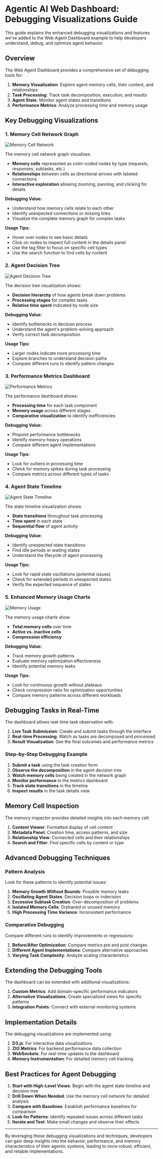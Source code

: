 # Agentic AI Web Dashboard: Debugging Visualizations Guide

This guide explains the enhanced debugging visualizations and features we've added to the Web Agent Dashboard example to help developers understand, debug, and optimize agent behavior.

## Overview

The Web Agent Dashboard provides a comprehensive set of debugging tools for:

1. **Memory Visualization**: Explore agent memory cells, their content, and relationships
2. **Task Processing**: Track task decomposition, execution, and results
3. **Agent State**: Monitor agent states and transitions
4. **Performance Metrics**: Analyze processing time and memory usage

## Key Debugging Visualizations

### 1. Memory Cell Network Graph

![Memory Cell Network](../images/memory-cell-network.png)

The memory cell network graph visualizes:

- **Memory cells** represented as color-coded nodes by type (requests, responses, subtasks, etc.)
- **Relationships** between cells as directional arrows with labeled connections 
- **Interactive exploration** allowing zooming, panning, and clicking for details

**Debugging Value:**
- Understand how memory cells relate to each other
- Identify unexpected connections or missing links
- Visualize the complete memory graph for complex tasks

**Usage Tips:**
- Hover over nodes to see basic details
- Click on nodes to inspect full content in the details panel
- Use the tag filter to focus on specific cell types
- Use the search function to find cells by content

### 2. Agent Decision Tree

![Agent Decision Tree](../images/agent-decision-tree.png)

The decision tree visualization shows:

- **Decision hierarchy** of how agents break down problems
- **Processing stages** for complex tasks
- **Relative time spent** indicated by node size

**Debugging Value:**
- Identify bottlenecks in decision process
- Understand the agent's problem-solving approach
- Verify correct task decomposition

**Usage Tips:**
- Larger nodes indicate more processing time
- Explore branches to understand decision paths
- Compare different runs to identify pattern changes

### 3. Performance Metrics Dashboard

![Performance Metrics](../images/performance-metrics.png)

The performance dashboard shows:

- **Processing time** for each task component
- **Memory usage** across different stages
- **Comparative visualization** to identify inefficiencies

**Debugging Value:**
- Pinpoint performance bottlenecks
- Identify memory-heavy operations
- Compare different agent implementations

**Usage Tips:**
- Look for outliers in processing time
- Check for memory spikes during task processing
- Compare metrics across different types of tasks

### 4. Agent State Timeline

![Agent State Timeline](../images/agent-state-timeline.png)

The state timeline visualization shows:

- **State transitions** throughout task processing
- **Time spent** in each state
- **Sequential flow** of agent activity

**Debugging Value:**
- Identify unexpected state transitions
- Find idle periods or waiting states
- Understand the lifecycle of agent processing

**Usage Tips:**
- Look for rapid state oscillations (potential issues)
- Check for extended periods in unexpected states
- Verify the expected sequence of states

### 5. Enhanced Memory Usage Charts

![Memory Usage](../images/memory-usage.png)

The memory usage charts show:

- **Total memory cells** over time
- **Active vs. inactive cells**
- **Compression efficiency**

**Debugging Value:**
- Track memory growth patterns
- Evaluate memory optimization effectiveness
- Identify potential memory leaks

**Usage Tips:**
- Look for continuous growth without plateaus
- Check compression ratio for optimization opportunities
- Compare memory patterns across different workloads

## Debugging Tasks in Real-Time

The dashboard allows real-time task observation with:

1. **Live Task Submission**: Create and submit tasks through the interface
2. **Real-time Processing**: Watch as tasks are decomposed and processed
3. **Result Visualization**: See the final outcomes and performance metrics

### Step-by-Step Debugging Example

1. **Submit a task** using the task creation form
2. **Observe the decomposition** in the agent decision tree
3. **Watch memory cells** being created in the network graph
4. **Monitor performance** in the metrics dashboard
5. **Track state transitions** in the timeline
6. **Inspect results** in the task details view

## Memory Cell Inspection

The memory inspector provides detailed insights into each memory cell:

1. **Content Viewer**: Formatted display of cell content
2. **Metadata Panel**: Creation time, access patterns, and size
3. **Relationship View**: Connected cells and their relationships
4. **Search and Filter**: Find specific cells by content or type

## Advanced Debugging Techniques

### Pattern Analysis

Look for these patterns to identify potential issues:

1. **Memory Growth Without Bounds**: Possible memory leaks
2. **Oscillating Agent States**: Decision loops or indecision
3. **Excessive Subtask Creation**: Over-decomposition of problems
4. **Isolated Memory Cells**: Orphaned or unused memory
5. **High Processing Time Variance**: Inconsistent performance

### Comparative Debugging

Compare different runs to identify improvements or regressions:

1. **Before/After Optimization**: Compare metrics pre and post changes
2. **Different Agent Implementations**: Compare alternative approaches
3. **Varying Task Complexity**: Analyze scaling characteristics

## Extending the Debugging Tools

The dashboard can be extended with additional visualizations:

1. **Custom Metrics**: Add domain-specific performance indicators
2. **Alternative Visualizations**: Create specialized views for specific patterns
3. **Integration Points**: Connect with external monitoring systems

## Implementation Details

The debugging visualizations are implemented using:

1. **D3.js**: For interactive data visualizations
2. **ZIO Metrics**: For backend performance data collection
3. **WebSockets**: For real-time updates to the dashboard
4. **Memory Instrumentation**: For detailed memory cell tracking

## Best Practices for Agent Debugging

1. **Start with High-Level Views**: Begin with the agent state timeline and decision tree
2. **Drill Down When Needed**: Use the memory cell network for detailed analysis
3. **Compare with Baselines**: Establish performance baselines for comparison
4. **Look for Patterns**: Identify repeated issues across different tasks
5. **Iterate and Test**: Make small changes and observe their effects

---

By leveraging these debugging visualizations and techniques, developers can gain deep insights into the behavior, performance, and memory characteristics of their agentic systems, leading to more robust, efficient, and reliable implementations.